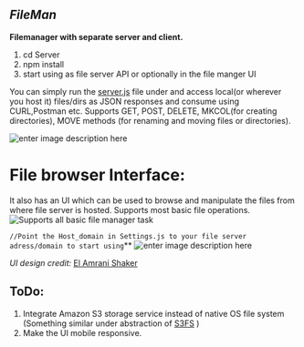 
## *FileMan*


**Filemanager with separate server and client.**

 1. cd Server
 2. npm install
 3. start using as file server API or optionally in the file manger UI

You can simply run the [server.js](https://github.com/IamSAL/FileMan/blob/main/Server/server.js) file under and access local(or wherever you host it) files/dirs as JSON responses and consume using CURL,Postman etc. Supports GET, POST, DELETE, MKCOL(for creating directories), MOVE methods (for renaming and moving files or directories).

![enter image description here](https://lh3.googleusercontent.com/58efq62uYkyAFDvkzv23aq3P9ZHm9ldPyeazBUI6dCCGFl5uRGY8ynWtLTqc_ajZ6YbHb7W4Ean5wjAAfPvPrBNr0Q_qek6cn4iNL_NptiKHEQ1PSXpAdO8DYRS5N7Jniln4ATnCdgYo91sYeEtX3ieT9K6_eEEQmB3e2dUO0e3BdHEzv2aJQhljPNVmVwznEzAM5vimQ1Vckb9pzE05a-swCVka2TRMKOgF_A9Lzke8D4Ykv-g8g4y32AqXI3oFkox1nQH_EVX7IIUKw-q4rQp6UeRw6mJ1Ty_VBqYQa_Rimte_KcFH6Ch85URXfjYRFwy8enn1VFuc_HmGoOroTzno5ittVfWTskpLCdkwZ0bWfRZ0TTAZOzACJHtRsNXkZHapoXrTbNC5PXY4toAyv5k65YAxY498RZNLet2G3HsHT8egUczr8QwbsdV1SpuUQVBYtAq5Ay71OYcKt0mtrjqXyc7WnDQGYsk9h3HIMArFzrYT7EIumYf19D2wT5sSNtEYYA6dOnA5YAd3azaFahXCoU49AjhLkd09FZjM83_LKxd4lHFH2Seq4axv5ldWPujbkGejxx02mTbauqGp-t7_J02OXE01V7lUL6qeF7dG2033I4sHhRtr_7Fl9bpve49FJdOFXnrYDFQw9VBbHWtZEz9mtEffJWBd01jHsXJKG_QnAedMaiSDcDs2hvw=w875-h663-no?authuser=0)


# File browser Interface:



It also has an UI which can be used to browse and manipulate the files from where file server is hosted. Supports most basic file operations.
![Supports all basic file manager task](https://lh3.googleusercontent.com/v6ydI7aQnTraT4qn5fC8V3KxsTYY54q6pAsAjDyItqwsEDhEz76Q9pgniEj60DpPRVNG0IwVbJrD2WhcBzCRheAgJycjv13-WwnLcQljHxO9VyYG4wk2t8F_L8kCT0HeqgOu5FftmNERRUhtWh-1GVFNn4RaPQrzU6zeoUCb7r7RD-U3Fu6QY9ilLNUTvRWYNJSehCD9BNzng1jkQqyoQgWmgYA5iTnO8P7Fqc2mBLrrKYR2PEb9gWlno28_tnGG-w945bfcZY9N3peP2YwTt-iezk3YrNeSTmSz1-b-VKATNbLxguRgjXkAIA1IzY7nB4hJHuZPPAyqgoo8BQVftj9wSwV4Zf8995moNFloXWnYvvvrJ7ydghzcariRQnxJbruNqlKHi9qaRpCn1YIOLjb9Tl2RU1gC3Rs-jSvy3NKIJOzAyi3ieKmgCAWp1Fl8B0wxEDkAnFl8Vi0qqpWwc9n-Lp0V2HSOXMQ49zaduMTOT2pg5i4lHsuhh3uEpoknmlyr3OuuxurjxweziqwjdPMQgE39LKmzwB4v7XrIVMKPKOpdcuEk0M2wchiaEqAyPPM1k7VtMhTRosz002XHDh2NOIh8hZ9VorCPP9ER1xsIOUKD5Ej7UUfz8awe9V8yMlTyHRG59ZCjKU4l2BIB7czvlU2NOOHLnuZFlBbs862ETvbWQcoRiBmznlnDDSw=w1348-h655-no?authuser=0)


`//Point the Host_domain in Settings.js to your file server adress/domain to start using`**
![enter image description here](https://lh3.googleusercontent.com/I2cUSgCP7-iR1PF_eO-20Snoga0_M3eJJh7ctCg_ORe9UOGma63iFKBZhlh8C45ukPfHsEFiGKLVWYG6iYNN59uN5MbRowhcqjdet6PyiyoC2OcLPBOYTkCihtMMy5I4S4ACGWLcKdKbAJGq26zHlXt7yGzcpJzINUUGjGoXVdndz11vgH06CWDaG_Cs_0VjuKGhK0h7_itN1IA0P4MmJSB7IC1Y6NFebszHPV-eDvj4XoBg1lz4auvJygKlt0391at1LWVYtuu_ZxHcdeoodyQV9jEkA_SOmNH87eXyR97sylnpRA-xp0pgtOM5_rBbx6VbOaYRwstTZJXrPTLo282Twu3xYTiAMgZ_2iSq86SQf8Fe0SHNPzv3SriebCqGHj5YzLLUvAOPSENQLtEjQspL2teSHmlJ4xXpHYVxLlgsh8qpsmWly-u433F6Z9tnrN1Zo5e611zgvMsJ-CijtvWnYeflVwCyEACgzZRHYocXkmBnbUmypVM_zlnVZCCEuN0rHWWPgT-G1RCdvsYKMeoMtgn65O7tTTtZgE-QGlZ_8Mw-7MzVcbNFpuDGaXO9FzYbM7CIoOf9tmJ94AJNYyunZnlw9WunHORIzwC1OKKC-b7CZ1s0h4tGHMQqwt6ajShNISCrPeNfbUGHw7AdiGAKSgTWfkh70Alk4dxlfu6uphK_VTKq3ZcuBDb7zz8=w640-h265-no?authuser=0)

*UI design credit:* [El Amrani Shaker](https://github.com/AmraniCh)

## ToDo:

 1. Integrate Amazon S3 storage service instead of native OS file system (Something similar under abstraction of [S3FS](https://www.npmjs.com/package/s3fs) )
 2. Make the UI mobile responsive.
 
